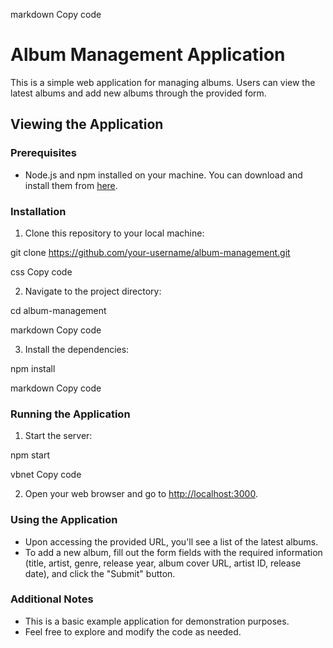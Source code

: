 markdown
Copy code
# Album Management Application

This is a simple web application for managing albums. Users can view the latest albums and add new albums through the provided form.

## Viewing the Application

### Prerequisites

- Node.js and npm installed on your machine. You can download and install them from [here](https://nodejs.org/).

### Installation

1. Clone this repository to your local machine:

git clone https://github.com/your-username/album-management.git

css
Copy code

2. Navigate to the project directory:

cd album-management

markdown
Copy code

3. Install the dependencies:

npm install

markdown
Copy code

### Running the Application

1. Start the server:

npm start

vbnet
Copy code

2. Open your web browser and go to [http://localhost:3000](http://localhost:3000).

### Using the Application

- Upon accessing the provided URL, you'll see a list of the latest albums.
- To add a new album, fill out the form fields with the required information (title, artist, genre, release year, album cover URL, artist ID, release date), and click the "Submit" button.

### Additional Notes

- This is a basic example application for demonstration purposes.
- Feel free to explore and modify the code as needed.
